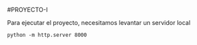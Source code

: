 #PROYECTO-I

Para ejecutar el proyecto, necesitamos levantar un servidor local

```
python -m http.server 8000
```
